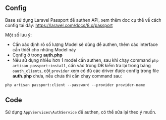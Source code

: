 ## Config

Base sử dụng Laravel Passport để authen API, xem thêm doc cụ thể về cách config tại đây: https://laravel.com/docs/8.x/passport

Một số lưu ý:
- Cần xác định rõ số lượng Model sẽ dùng để authen, thêm các interface cần thiết cho những Model này
- Config ở trong **auth.php**
- Nếu sử dụng nhiều hơn 1 model cần authen, sau khi chạy command `php artisan passport:install`, cần vào trong DB kiểm tra lại trong bảng `oauth_clients`, cột `provider` xem có đủ các driver được config trong file **auth.php** chưa, nếu chưa thì cần chạy command sau:

```
php artisan passport:client --password --provider provider-name
```

## Code

Sử dụng `App\Services\AuthService` để authen, có thể sửa lại theo ý muốn.
